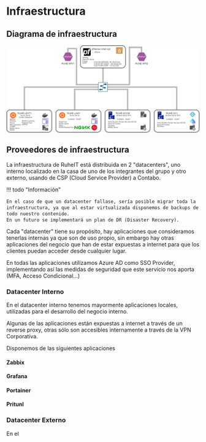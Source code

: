 # Infraestructura
## Diagrama de infraestructura

![Diagrama](img/infra/RuheIT_MainNetwork.drawio.png)

## Proveedores de infraestructura

La infraestructura de RuheIT está distribuida en 2 "datacenters", uno interno localizado en la casa de uno de los integrantes del grupo y otro externo, usando de CSP (Cloud Service Provider) a Contabo.

!!! todo "Información"

    En el caso de que un datacenter fallase, sería posible migrar toda la infraestructura, ya que al estar virtualizada disponemos de backups de todo nuestro contenido.
    En un futuro se implementará un plan de DR (Disaster Recovery).


Cada "datacenter" tiene su propósito, hay aplicaciones que consideramos tenerlas internas ya que son de uso propio, sin embargo hay otras aplicaciones del negocio que han de estar expuestas a internet para que los clientes puedan acceder desde cualquier lugar. 

En todas las aplicaciones utilizamos Azure AD como SSO Provider, implementando así las medidas de seguridad que este servicio nos aporta (MFA, Acceso Condicional...)

### Datacenter Interno

En el datacenter interno tenemos mayormente aplicaciones locales, utilizadas para el desarrollo del negocio interno.

Algunas de las aplicaciones están expuestas a internet a través de un reverse proxy, otras sólo son accesibles internamente a través de la VPN Corporativa.

Disponemos de las siguientes aplicaciones

#### Zabbix

#### Grafana

#### Portainer


#### Pritunl

### Datacenter Externo

En el 


